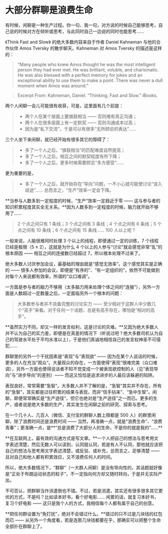 # 大部分群聊是浪费生命

有时候，闲聊是一种生产过程。你一句、我一句，对方说的时候自己能够思考，自己说的时候对方在倾听或思考，与此同时自己一边说的同时也能思考……

《Think Fast and Slow》 的绝大多数内容来自于作者 Daniel Kahneman 与他的合作伙伴 Amos Tversky 的散步聊天。Kahneman 对 Amos Tversky 的描述是这样的：

> “Many people who knew Amos thought he was the most intelligent person they had ever met. He was brilliant, voluble, and charismatic. He was also blessed with a perfect memory for jokes and an exceptional ability to use them to make a point. There was never a dull moment when Amos was around.”

> Excerpt From: Kahneman, Daniel. “Thinking, Fast and Slow.” iBooks. 

两个人闲聊一会儿可能很有收获，可是，这里面有几个前提：

> - 两个人在某个层面上要旗鼓相当 —— 否则难有真正沟通；
> - 两个人在很多层面上有一定默契 —— 否则沟通成本过高；
> - 因为是“私下交流”，于是可以有很多“无所顾忌的表达”……

三个人坐下来闲聊，就已经开始有很多其它的障碍了：

> - 多了一个人之后，“旗鼓相当”的匹配难度自然提高；
> - 多了一个人之后，相互之间的默契程度有所下降；
> - 多了一个人之后，更多时候需要顾忌“多方感受”……

更为重要的是，

> - 多了一个人之后，就开始存在“导向”问题，一不小心就可能使讨论“误入歧途”…… 总而言之，“生产”效率一定会下降。

**当参与人数多到一定程度的时候，“生产”效率一定趋近于零 —— 这与参与者的知识积累程度其实全无关系。**因为人数多到一定程度的时候，脑力就开始不够用了……

> 2 个点之间只有 1 条线；3 个点之间有 3 条线；4 个点之间有 6 条线；5 个点之间有 10 条线；6 个点之间有 15 条线…… 100 人以上呢？

一般来说，人脑很难同时处理 3 个以上的线程，即便通过一定的训练，7 个线程已经是极限（5 ± 2），这就是为什么 4 个以上的人参与“讨论”就会感觉非常“乱”的根本原因 —— 相互之间的连接数已经超过 7，所以根本处理不过来了。

绝大多数人讨厌参加会议，最基础的理由就是“感觉无效率”。这个感觉其实是正确的 —— 很多人参加的会议，即便是“有序的”、“有一定组织的”，依然不可能做到对每个人来说都有效率，所谓的“众口难调”。

一方面是参与者的脑力不够用（太多脑力用来处理个体之间的“连接”），另外一方面是人数超过一定数量之后，一定面临另外一个根本的问题：

> 大多数参与者并不具备完整的讨论实力 —— 至少相对于这群人中少数几个“高手”来看。对于任何一个话题，总是有高手存在，哪怕是“相对的高手”。

**虽然实力不同，却又一样的发言权利，这是讨论的灾难。**又因为绝大多数人并不认为自己的实力差，即便是在真差的情况下（听说过吧？绝大多数司机认为自己的驾驶水平处于平均水准以上），于是他们真诚地相信自己的发言权神圣不可侵犯……

群聊里的另外一个干扰因素是“表现”与“表现欲” —— 因为在某个人说话的时候，更多的人在充当“观众”。大量观众的存在，一方面使得“表现”很难完美（众口难调），另外一方面也使得说话者不知不觉变成一个被表现欲控制的人（见“表现导向”与“进步导向”的差别）—— 而这又恰恰是追求进步的人最应该躲避的陷阱。

表现良好，常常需要“急智”。大多数人并不了解的是，“急智”其实并不存在，所有的“急智”，其实都是过往积累的结果与表现，而非“信手拈来”、“急中生智”。闲聊，即便常常确实是“生产途径”，但它也绝对是“生产途径”之一而已。更多的生产，或者说是绝大多数的生产，其实发生在闲聊之前的研究、探索与思考。

在一个几十人、几百人（微信、支付宝的群聊人数上限都是 500 人）的群里闲聊，除了浪费时间还是浪费时间 —— 当然，再准确一点，就是“浪费生命”、“浪费青春”；更准确一点，是**“总是浪费了大部分人的生命，不是你的就是我的”……**

**在互联网上，最有效的沟通方式是写文章。**一个人把自己的想法与思考用文字表述清楚，然后无数人可以读到，认同就认同，若是有人不认同，那他就应该把自己的想法与思考用文字表述清楚，或反驳、或补充，总而言之，足够清楚 —— 且对自己和他人都有积累效应，又不浪费任何人的时间。

所以，绝大多数情况下，“群聊”（一大群人闲聊）是没有导向性的，其话题就好像是“正处于布朗运动状态的粒子”，不一定指向何方却又随时转向，于是并无实际产出。

不可否认，把群聊当作消遣倒也不错。不过，若是消遣，其实还有很多很多其它更优的方式，不是吗？比如读本好书，看个好电影…… 闲累的话，就复习本好书，复习个好电影 —— 这只是我个人的方式，我相信每个人都有属于自己的创意。

**把任何群设置为“免打扰”，绝对不会错过什么。**错过的只不过是几块钱的红包而已 —— 从另外一个角度看，若是连那几块钱都要在乎，那确实可以把整个生命全部扑在群聊上了。

